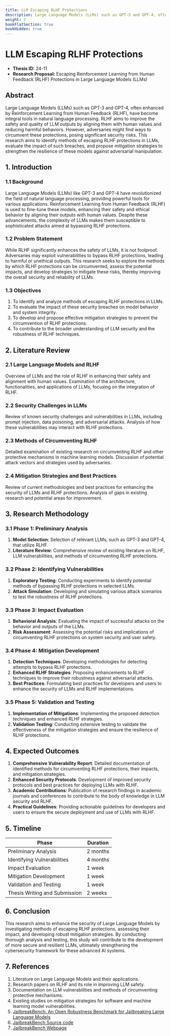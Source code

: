 ```yaml
---
title: LLM Escaping RLHF Protections
description: Large Language Models (LLMs) such as GPT-3 and GPT-4, often enhanced by Reinforcement Learning from Human Feedback (RLHF), have become integral tools in natural language processing. RLHF aims to improve the safety and quality of LLM outputs by aligning them with human values and reducing harmful behaviors. However, adversaries might find ways to circumvent these protections, posing significant security risks. This research aims to identify methods of escaping RLHF protections in LLMs, evaluate the impact of such breaches, and propose mitigation strategies to strengthen the resilience of these models against adversarial manipulation.
weight: 2
bookFlatSection: true
bookHidden: true
---
```


# LLM Escaping RLHF Protections

- **Thesis ID:** 24-11
- **Research Proposal:** Escaping Reinforcement Learning from Human Feedback (RLHF) Protections in Large Language Models (LLMs)

## Abstract

Large Language Models (LLMs) such as GPT-3 and GPT-4, often enhanced by Reinforcement Learning from Human Feedback (RLHF), have become integral tools in natural language processing. RLHF aims to improve the safety and quality of LLM outputs by aligning them with human values and reducing harmful behaviors. However, adversaries might find ways to circumvent these protections, posing significant security risks. This research aims to identify methods of escaping RLHF protections in LLMs, evaluate the impact of such breaches, and propose mitigation strategies to strengthen the resilience of these models against adversarial manipulation.

## 1. Introduction

### 1.1 Background

Large Language Models (LLMs) like GPT-3 and GPT-4 have revolutionized the field of natural language processing, providing powerful tools for various applications. Reinforcement Learning from Human Feedback (RLHF) is used to fine-tune these models, enhancing their safety and ethical behavior by aligning their outputs with human values. Despite these advancements, the complexity of LLMs makes them susceptible to sophisticated attacks aimed at bypassing RLHF protections.

### 1.2 Problem Statement

While RLHF significantly enhances the safety of LLMs, it is not foolproof. Adversaries may exploit vulnerabilities to bypass RLHF protections, leading to harmful or unethical outputs. This research seeks to explore the methods by which RLHF protections can be circumvented, assess the potential impacts, and develop strategies to mitigate these risks, thereby improving the overall security and reliability of LLMs.

### 1.3 Objectives

1. To identify and analyze methods of escaping RLHF protections in LLMs.
2. To evaluate the impact of these security breaches on model behavior and system integrity.
3. To develop and propose effective mitigation strategies to prevent the circumvention of RLHF protections.
4. To contribute to the broader understanding of LLM security and the robustness of RLHF techniques.

## 2. Literature Review

### 2.1 Large Language Models and RLHF

Overview of LLMs and the role of RLHF in enhancing their safety and alignment with human values. Examination of the architecture, functionalities, and applications of LLMs, focusing on the integration of RLHF.

### 2.2 Security Challenges in LLMs

Review of known security challenges and vulnerabilities in LLMs, including prompt injection, data poisoning, and adversarial attacks. Analysis of how these vulnerabilities may interact with RLHF protections.

### 2.3 Methods of Circumventing RLHF

Detailed examination of existing research on circumventing RLHF and other protective mechanisms in machine learning models. Discussion of potential attack vectors and strategies used by adversaries.

### 2.4 Mitigation Strategies and Best Practices

Review of current methodologies and best practices for enhancing the security of LLMs and RLHF protections. Analysis of gaps in existing research and potential areas for improvement.

## 3. Research Methodology

### 3.1 Phase 1: Preliminary Analysis

1. **Model Selection**: Selection of relevant LLMs, such as GPT-3 and GPT-4, that utilize RLHF.
2. **Literature Review**: Comprehensive review of existing literature on RLHF, LLM vulnerabilities, and methods of circumventing RLHF protections.

### 3.2 Phase 2: Identifying Vulnerabilities

1. **Exploratory Testing**: Conducting experiments to identify potential methods of bypassing RLHF protections in selected LLMs.
2. **Attack Simulation**: Developing and simulating various attack scenarios to test the robustness of RLHF protections.

### 3.3 Phase 3: Impact Evaluation

1. **Behavioral Analysis**: Evaluating the impact of successful attacks on the behavior and outputs of the LLMs.
2. **Risk Assessment**: Assessing the potential risks and implications of circumventing RLHF protections on system security and user safety.

### 3.4 Phase 4: Mitigation Development

1. **Detection Techniques**: Developing methodologies for detecting attempts to bypass RLHF protections.
2. **Enhanced RLHF Strategies**: Proposing enhancements to RLHF techniques to improve their robustness against adversarial attacks.
3. **Best Practices**: Formulating best practices for developers and users to enhance the security of LLMs and RLHF implementations.

### 3.5 Phase 5: Validation and Testing

1. **Implementation of Mitigations**: Implementing the proposed detection techniques and enhanced RLHF strategies.
2. **Validation Testing**: Conducting extensive testing to validate the effectiveness of the mitigation strategies and ensure the resilience of RLHF protections.

## 4. Expected Outcomes

1. **Comprehensive Vulnerability Report**: Detailed documentation of identified methods for circumventing RLHF protections, their impacts, and mitigation strategies.
2. **Enhanced Security Protocols**: Development of improved security protocols and best practices for deploying LLMs with RLHF.
3. **Academic Contributions**: Publication of research findings in academic journals and conferences to contribute to the body of knowledge in LLM security and RLHF.
4. **Practical Guidelines**: Providing actionable guidelines for developers and users to ensure the secure deployment and use of LLMs with RLHF.

## 5. Timeline

| Phase                        | Duration   |
|------------------------------|------------|
| Preliminary Analysis         | 2 months   |
| Identifying Vulnerabilities  | 4 months   |
| Impact Evaluation            | 1 week   |
| Mitigation Development       | 1 week   |
| Validation and Testing       | 1 week   |
| Thesis Writing and Submission| 2 weeks    |

## 6. Conclusion

This research aims to enhance the security of Large Language Models by investigating methods of escaping RLHF protections, assessing their impact, and developing robust mitigation strategies. By conducting thorough analysis and testing, this study will contribute to the development of more secure and resilient LLMs, ultimately strengthening the cybersecurity framework for these advanced AI systems.

## 7. References

1. Literature on Large Language Models and their applications.
2. Research papers on RLHF and its role in improving LLM safety.
3. Documentation on LLM vulnerabilities and methods of circumventing protective mechanisms.
4. Existing studies on mitigation strategies for software and machine learning model vulnerabilities.
5. [JailbreakBench: An Open Robustness Benchmark for Jailbreaking Large Language Models](https://arxiv.org/abs/2404.01318)
6. [JailbreakBench Source code](https://github.com/JailbreakBench/jailbreakbench)
7. [JailbreakBench Webpage](https://jailbreakbench.github.io/)
